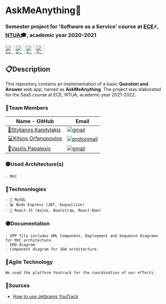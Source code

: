 # <b> AskMeAnything🎇</b>
### Semester project for 'Software as a Service' course at [ECE](https://www.ece.ntua.gr/en)⚡, [NTUA](https://www.ntua.gr/en)🎓, academic year 2020-2021

<img alt="MySQL" src = "https://img.shields.io/badge/MySQL-1136AA?style=for-the-badge&logo=MySQL&logoColor=white" height="28"> <img alt="Node Express" src = "https://img.shields.io/badge/Express.js-404D59?style=for-the-badge&logo=node.js&logoColor=white" height="28"> <img alt="Spark SQL" src = "https://img.shields.io/badge/React-20232A?style=for-the-badge&logo=react&logoColor=61DAFB" height="28"> <img alt="Docker" src = "https://img.shields.io/badge/Docker-4287F5?style=for-the-badge&logo=Docker&logoColor=white" height="28">

## 📋**Description**

This repository contains an implementation of a basic **Question and Answer** web app, named as **AskMeAnything**. The project was elaborated for the SaaS course at ECE, NTUA, academic year 2021-2022.


### 👔Team Members

| Name - GitHub                                     | Email                   |
|----------------------------------------------------------------|-------------------------|
| [🔐Stylianos Kandylakis](https://github.com/stylkand/) |  <a href = "mailto:stelkcand@gmail.com" target="_blank"><img alt="gmail" src = "https://img.shields.io/badge/Gmail-D14836?style=for-the-badge&logo=gmail&logoColor=white">   |
| [💻Kitsos Orfanopoulos](https://github.com/kitsorfan)               | <a href = "mailto:kitsorfan@protonmail.com" target="_blank"><img alt="protonmail" src = "https://img.shields.io/badge/ProtonMail-8B89CC?style=for-the-badge&logo=protonmail&logoColor=white" ></a>|
| [🎨Vasilis Papalexis](https://github.com/vaspapa)                 | <a href = "mailto:billpapalexis@gmail.com" target="_blank"><img alt="gmail" src = "https://img.shields.io/badge/Gmail-D14836?style=for-the-badge&logo=gmail&logoColor=white">      |


###  🟢Used Architecture(s)
    - MVC

    
###  🔵Technonlogies
    - 🔐 MySQL
    - 💻 Node Express (JWT, Sequeilize)
    - 🎨 React JS (Axios, Bootstrap, React-Dom)

###  🟣Documentation

    - VPP file includes UML Component, Deployment and Sequence diagrams for MVC architecture.
    - ERD diagram 
    - Component diagram for SOA architecture.

###  🔴Agile Technology
    We used the platform Youtrack for the coordination of our efforts.

### **🔗Sources**
- [How to use Jetbrains YouTrack](https://www.jetbrains.com/help/youtrack/)
